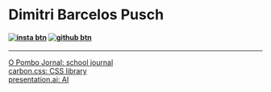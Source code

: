 # Dimitri Barcelos Pusch

#### [![insta btn](https://img.shields.io/badge/-Instagram-%23E4405F?style=for-the-badge&logo=instagram&logoColor=white)](https://instagram.com/mity.bp) [![github btn](https://img.shields.io/badge/-GitHub-%13338?style=for-the-badge&logo=github&logoColor=white)](https://github.com/mitybp)
---
[O Pombo Jornal: school journal](https://opombo.vercel.app)<br>
[carbon.css: CSS library](https://carboncss.pages.dev/)<br>
[presentation.ai: AI](https://github.com/mitybp/presentation.ai)
